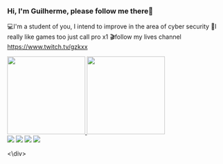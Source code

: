 ### Hi, I'm Guilherme, please follow me there👋

💻I'm a student of you, I intend to improve in the area of ​​cyber security
👾I really like games too just call pro x1
🎬follow my lives channel https://www.twitch.tv/gzkxx

<div>
  <a href="https://github.com/guilherme060">
  <img height="180em" src="https://github-readme-stats.vercel.app/api?username=guilherme060&show_icons=true&theme=chartreuse-dark&include_all_commits=true&count_private=true"/>
  <img height="180em" src="https://github-readme-stats.vercel.app/api/top-langs/?username=guilherme060&layout=compact&langs_count=7&theme=chartreuse-dark"/>
</div>
  

<div>
  <a href="https://www.youtube.com/channel/UCHsLWyRW9v2TD3L3oL193ng" target="_blank"><img src="https://img.shields.io/badge/YouTube-FF0000?style=for-the-badge&logo=youtube&logoColor=white" target="_blank"></a>
  <a href="https://www.instagram.com/guilher_fnsilva/" target="_blank"><img src="https://img.shields.io/badge/-Instagram-%23E4405F?style=for-the-badge&logo=instagram&logoColor=white" target="_blank"></a>
 	<a href="https://https://www.twitch.tv/gzkxx" target="_blank"><img src="https://img.shields.io/badge/Twitch-9146FF?style=for-the-badge&logo=twitch&logoColor=white" target="_blank"></a>
 <a href="https://https://discord.gg/y2tgWyaZ" target="_blank"><img src="https://img.shields.io/badge/Discord-7289DA?style=for-the-badge&logo=discord&logoColor=white" target="_blank"></a> 
  
  <\div>
    
 
    
    
